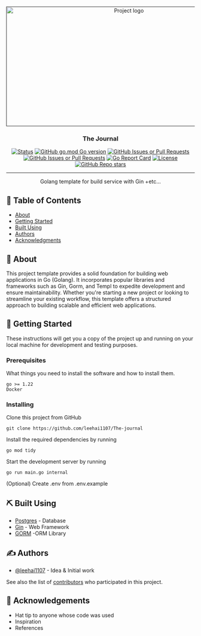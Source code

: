 <p align="center">
  <a href="" rel="noopener">
 <img width=640px height=320px src="https://i.imgur.com/AXprFDM.png" alt="Project logo"></a>
</p>

<h3 align="center">The Journal</h3>

<div align="center">

[![Status](https://img.shields.io/badge/status-active-success.svg)]()
[![GitHub go.mod Go version](https://img.shields.io/github/go-mod/go-version/leehai1107/The-journey)]()
[![GitHub Issues or Pull Requests](https://img.shields.io/github/issues/leehai1107/The-journey)](https://github.com/leehai1107/The-journal/issues)
[![GitHub Issues or Pull Requests](https://img.shields.io/github/issues-pr/leehai1107/The-journey)](https://github.com/leehai1107/The-journal/pulls)
[![Go Report Card](https://goreportcard.com/badge/github.com/leehai1107/The-journal)](https://goreportcard.com/report/github.com/leehai1107/The-journal)
[![License](https://img.shields.io/badge/license-MIT-blue.svg)](/LICENSE)
[![GitHub Repo stars](https://img.shields.io/github/stars/leehai1107/The-journey)](https://github.com/leehai1107/The-journal/stargazers)

</div>

---

<p align="center"> Golang template for build service with Gin +etc...
    <br> 
</p>

## 📝 Table of Contents

- [About](#about)
- [Getting Started](#getting_started)
- [Built Using](#built_using)
- [Authors](#authors)
- [Acknowledgments](#acknowledgement)

## 👀 About <a name = "about"></a>

This project template provides a solid foundation for building web applications in Go (Golang). It incorporates popular libraries and frameworks such as Gin, Gorm, and Templ to expedite development and ensure maintainability. Whether you're starting a new project or looking to streamline your existing workflow, this template offers a structured approach to building scalable and efficient web applications.

## 🏁 Getting Started <a name = "getting_started"></a>

These instructions will get you a copy of the project up and running on your local machine for development and testing purposes.

### Prerequisites

What things you need to install the software and how to install them.

```
go >= 1.22
Docker
```

### Installing

Clone this project from GitHub

```
git clone https://github.com/leehai1107/The-journal
```

Install the required dependencies by running

```
go mod tidy
```

Start the development server by running

```
go run main.go internal
```

(Optional) Create .env from .env.example

## ⛏️ Built Using <a name = "built_using"></a>

- [Postgres](https://www.postgresql.org/) - Database
- [Gin](https://gin-gonic.com/) - Web Framework
- [GORM](https://gorm.io/) -ORM Library

## ✍️ Authors <a name = "authors"></a>

- [@leehai1107](https://github.com/leehai1107) - Idea & Initial work

See also the list of [contributors](https://github.com/leehai1107/The-journal/contributors) who participated in this project.

## 🎉 Acknowledgements <a name = "acknowledgement"></a>

- Hat tip to anyone whose code was used
- Inspiration
- References
